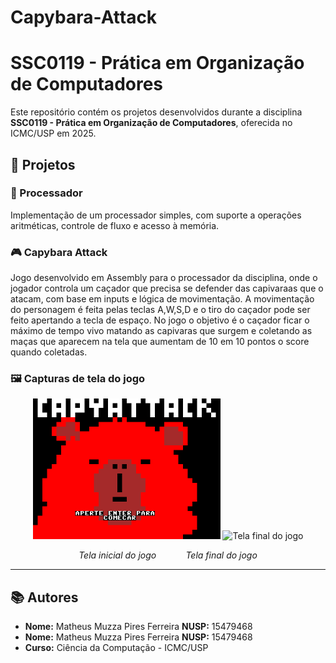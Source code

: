 # Capybara-Attack
# SSC0119 - Prática em Organização de Computadores

Este repositório contém os projetos desenvolvidos durante a disciplina **SSC0119 - Prática em Organização de Computadores**, oferecida no ICMC/USP em 2025.

## 📂 Projetos

### 🧠 Processador
Implementação de um processador simples, com suporte a operações aritméticas, controle de fluxo e acesso à memória.


### 🎮 Capybara Attack
Jogo desenvolvido em Assembly para o processador da disciplina, onde o jogador controla um caçador que precisa se defender das capivaraas que o atacam, com base em inputs e lógica de movimentação. A movimentação do personagem é feita pelas teclas A,W,S,D e o tiro do caçador pode ser feito apertando a tecla de espaço. No jogo o objetivo é o caçador ficar o máximo de tempo vivo matando as capivaras que surgem e coletando as maças que
aparecem na tela que aumentam de 10 em 10 pontos o score quando coletadas.

### 🖼️ Capturas de tela do jogo

<p align="center">
  <img src="telaInicio.png" alt="Tela inicial do jogo" width="300"/>
  <img src="TelaFinal.png" alt="Tela final do jogo" width="300"/>
</p>

<p align="center">
  <em>Tela inicial do jogo</em> &nbsp;&nbsp;&nbsp;&nbsp;&nbsp;&nbsp;&nbsp;&nbsp;&nbsp;&nbsp;
  <em>Tela final do jogo</em>
</p>


---

## 📚 Autores

- **Nome:** Matheus Muzza Pires Ferreira **NUSP:** 15479468
- **Nome:** Matheus Muzza Pires Ferreira **NUSP:** 15479468
- **Curso:** Ciência da Computação - ICMC/USP

